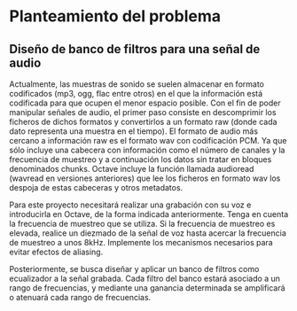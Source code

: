 # Planteamiento del problema

## Diseño de banco de filtros para una señal de audio

Actualmente, las muestras de sonido se suelen almacenar en formato codificados
(mp3, ogg, flac entre otros) en el que la información está codificada para que
ocupen el menor espacio posible. Con el fin de poder manipular señales de
audio, el primer paso consiste en descomprimir los ficheros de dichos formatos
y convertirlos a un formato raw (donde cada dato representa una muestra en el
tiempo). El formato de audio más cercano a información raw es el formato wav
con codificación PCM. Ya que sólo incluye una cabecera con información como el
número de canales y la frecuencia de muestreo y a continuación los datos sin
tratar en bloques denominados chunks. Octave incluye la función llamada
audioread (wavread en versiones anteriores) que lee los ficheros en formato wav
los despoja de estas cabeceras y otros metadatos.

Para este proyecto necesitará realizar una grabación con su voz e introducirla
en Octave, de la forma indicada anteriormente. Tenga en cuenta la frecuencia de
muestreo que se utiliza. Si la frecuencia de muestreo es elevada, realice un
diezmado de la señal de voz hasta acercar la frecuencia de muestreo a unos
8kHz. Implemente los mecanismos necesarios para evitar efectos de aliasing.

Posteriormente, se busca diseñar y aplicar un banco de filtros como ecualizador
a la señal grabada. Cada filtro del banco estará asociado a un rango de
frecuencias, y mediante una ganancia determinada se amplificará o atenuará cada
rango de frecuencias.
